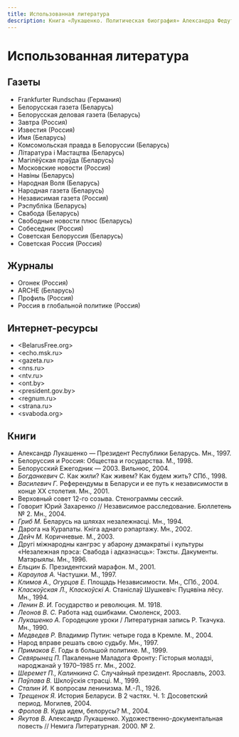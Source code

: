 ```yaml
---
title: Использованная литература
description: Книга «Лукашенко. Политическая биография» Александра Федуты. Использованная литература
---
```


# Использованная литература

## Газеты

- Frankfurter Rundschau \(Германия\)
- Белорусская газета \(Беларусь\)
- Белорусская деловая газета \(Беларусь\)
- Завтра \(Россия\)
- Известия \(Россия\)
- Имя \(Беларусь\)
- Комсомольская правда в Белоруссии \(Беларусь\)
- Літаратура і Мастацтва \(Беларусь\)
- Магілёўская праўда \(Беларусь\)
- Московские новости \(Россия\)
- Навіны \(Беларусь\)
- Народная Воля \(Беларусь\)
- Народная газета \(Беларусь\)
- Независимая газета \(Россия\)
- Рэспубліка \(Беларусь\)
- Свабода \(Беларусь\)
- Свободные новости плюс \(Беларусь\)
- Собеседник \(Россия\)
- Советская Белоруссия \(Беларусь\)
- Советская Россия \(Россия\)


## Журналы

- Огонек \(Россия\)
- ARCHE \(Беларусь\)
- Профиль \(Россия\)
- Россия в глобальной политике \(Россия\)


## Интернет-ресурсы

- <BelarusFree.org>
- <echo.msk.ru>
- <gazeta.ru>
- <nns.ru>
- <ntv.ru>
- <ont.by>
- <president.gov.by>
- <regnum.ru>
- <strana.ru>
- <svaboda.org>


## Книги

- Александр Лукашенко — Президент Республики Беларусь. Мн., 1997.
- Белоруссия и Россия: Общества и государства. М., 1998.
- Белорусский Ежегодник — 2003. Вильнюс, 2004.
- *Богданкевич С.* Как жили? Как живем? Как будем жить? СПб., 1998.
- *Василевич Г.* Референдумы в Беларуси и ее путь к независимости в конце XX столетия. Мн., 2001.
- Верховный совет 12-го созыва. Стенограммы сессий.
- Говорит Юрий Захаренко // Независимое расследование. Бюллетень № 2. Мн., 2004.
- *Гриб М.* Беларусь на шляхах незалежнасці. Мн., 1994.
- Дарога на Курапаты. Кніга аднаго рэпартажу. Мн., 2002.
- *Дейч М.* Коричневые. М., 2003.
- Другі міжнародны кангрэс у абарону дэмакратыі і культуры «Незалежная прэса: Свабода і адказнасць»: Тэксты. Дакументы. Матэрыялы. Мн., 1996.
- *Ельцин Б.* Президентский марафон. М., 2001.
- *Караулов А.* Частушки. М., 1997.
- *Климов А., Огурцов Е.* Площадь Независимости. Мн., СПб., 2004.
- *Класкоўская Л., Класкоўскі А.* Станіслаў Шушкевіч: Пуцявіна лёсу. Мн., 1994.
- *Ленин В. И.* Государство и революция. М. 1918.
- *Леонов В. С.* Работа над ошибками. Смоленск, 2003.
- *Лукашенко А.* Городецкие уроки / Литературная запись Р. Ткачука. Мн., 1990.
- *Медведев Р.* Владимир Путин: четыре года в Кремле. М., 2004.
- Народ вправе решать свою судьбу. Мн., 1997.
- *Примаков Е.* Годы в большой политике. М., 1999.
- *Севярынец П.* Пакаленьне Маладога Фронту: Гісторыя моладзі, народжанай у 1970–1985 гг. Мн., 2002.
- *Шеремет П., Калинкина С.* Случайный президент. Ярославль, 2003.
- *Паўлава В.* Шклоўскія страсці. М., 1999.
- *Сталин И.* К вопросам ленинизма. М.-Л., 1926.
- *Трещенок Я.* История Беларуси. В 2 частях. Ч. 1: Досоветский период. Могилев, 2004.
- *Фролов В.* Куда идем, белорусы? М., 2004.
- *Якутов В.* Александр Лукашенко. Художественно-документальная повесть // Немига Литературная. 2000. № 2.
